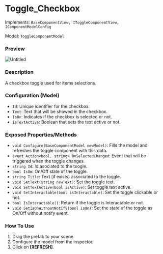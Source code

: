 # Toggle_Checkbox

Implements: `BaseComponentView, IToggleComponentView, IComponentModelConfig`

Model: `ToggleComponentModel`

### Preview

![Untitled](toggle-checkbox/Untitled.png)

### Description

A checkbox toggle used for items selections.

### Configuration (Model)

- `Id`: Unique identifier for the checkbox.
- `Text`: Text that will be showed in the checkbox.
- `IsOn`: Indicates if the checkbox is selected or not.
- `isTextActive`: Boolean that sets the text active or not.

### Exposed Properties/Methods

- `void Configure(BaseComponentModel newModel)`: Fills the model and refreshes the toggle component with this data.
- `event Action<bool, string> OnSelectedChanged`: Event that will be triggered when the toggle changes.
- `string Id`: Id asociated to the toogle.
- `bool IsOn`: On/Off state of the toggle.
- `string Title`: Text (if exists) associated to the toggle.
- `void SetText(string newText)`: Set the toggle text.
- `void SetTextActive(bool isActive)`: Set toggle text active.
- `void SetInteractable(bool isInteractable)`: Set the toggle clickable or not.
- `bool IsInteractable()`: Return if the toggle is Interactable or not.
- `void SetIsOnWithoutNotify(bool isOn)`: Set the state of the toggle as On/Off without notify event.

### How To Use

1. Drag the prefab to your scene.
2. Configure the model from the inspector.
3. Click on **[REFRESH]**.